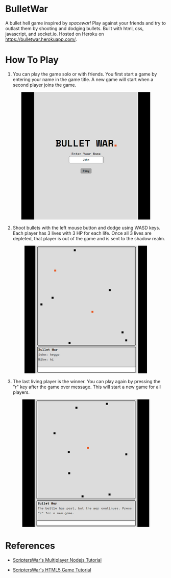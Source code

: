 # BulletWar

A bullet hell game inspired by <i>spacewar!</i> Play against your friends and try to outlast them by shooting and dodging bullets. Built with html, css, javascript, and socket.io. Hosted on Heroku on https://bulletwar.herokuapp.com/.

# How To Play

1. You can play the game solo or with friends. You first start a game by entering your name in the game title. A new game will start when a second player joins the game.

<p align="center">
   <img src="./images/GameTitle.png" height=400>
</p>

2. Shoot bullets with the left mouse button and dodge using WASD keys. Each player has 3 lives with 3 HP for each life. Once all 3 lives are depleted, that player is out of the game and is sent to the shadow realm.

<p align="center">
   <img src="./images/GameScreen.png" height=400>
</p>

3. The last living player is the winner. You can play again by pressing the "r" key after the game over message. This will start a new game for all players.
<p align="center">
   <img src="./images/GameEnd.png" height=400>
</p>

# References

- [ScriptersWar's Multiplayer Nodejs Tutorial](https://scripterswar.com/tutorial/nodejs#)

- [ScriptersWar's HTML5 Game Tutorial](https://scripterswar.com/tutorial/html5)
